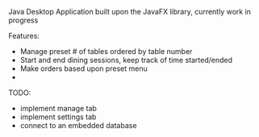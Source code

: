 Java Desktop Application built upon the JavaFX library, currently work in progress

Features:
- Manage preset # of tables ordered by table number
- Start and end dining sessions, keep track of time started/ended
- Make orders based upon preset menu
-

TODO:
- implement manage tab
- implement settings tab
- connect to an embedded database
